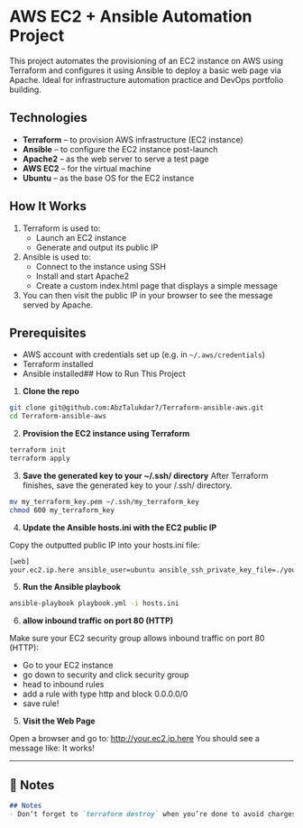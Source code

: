 # AWS EC2 + Ansible Automation Project

This project automates the provisioning of an EC2 instance on AWS using Terraform and configures it using Ansible to deploy a basic web page via Apache. Ideal for infrastructure automation practice and DevOps portfolio building.

## Technologies

- **Terraform** – to provision AWS infrastructure (EC2 instance)
- **Ansible** – to configure the EC2 instance post-launch
- **Apache2** – as the web server to serve a test page
- **AWS EC2** – for the virtual machine
- **Ubuntu** – as the base OS for the EC2 instance

## How It Works

1. Terraform is used to:
   - Launch an EC2 instance
   - Generate and output its public IP
2. Ansible is used to:
   - Connect to the instance using SSH
   - Install and start Apache2
   - Create a custom index.html page that displays a simple message
3. You can then visit the public IP in your browser to see the message served by Apache.

## Prerequisites

- AWS account with credentials set up (e.g. in `~/.aws/credentials`)
- Terraform installed
- Ansible installed## How to Run This Project

1. **Clone the repo**

```bash
git clone git@github.com:AbzTalukdar7/Terraform-ansible-aws.git
cd Terraform-ansible-aws
```

2. **Provision the EC2 instance using Terraform**

```bash
terraform init
terraform apply
```
3. **Save the generated key to your ~/.ssh/ directory**
After Terraform finishes, save the generated key to your /.ssh/ directory.

```bash
mv my_terraform_key.pem ~/.ssh/my_terraform_key
chmod 600 my_terraform_key
```
4. **Update the Ansible hosts.ini with the EC2 public IP**

Copy the outputted public IP into your hosts.ini file:

```bash
[web]
your.ec2.ip.here ansible_user=ubuntu ansible_ssh_private_key_file=./your-key.pem
```

5. **Run the Ansible playbook**

```bash
ansible-playbook playbook.yml -i hosts.ini
```
6. **allow inbound traffic on port 80 (HTTP)**

Make sure your EC2 security group allows inbound traffic on port 80 (HTTP):

- Go to your EC2 instance
- go down to security and click security group
- head to inbound rules
- add a rule with type http and block 0.0.0.0/0
- save rule!
  
5. **Visit the Web Page**

Open a browser and go to: http://your.ec2.ip.here
You should see a message like: It works!


---

## 🧼 Notes

```md
## Notes
- Don’t forget to `terraform destroy` when you’re done to avoid charges




